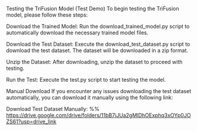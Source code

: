 Testing the TriFusion Model (Test Demo)
To begin testing the TriFusion model, please follow these steps:

Download the Trained Model: Run the download_trained_model.py script to automatically download the necessary trained model files.

Download the Test Dataset: Execute the download_test_dataset.py script to download the test dataset. The dataset will be downloaded in a zip format.

Unzip the Dataset: After downloading, unzip the dataset to proceed with testing.

Run the Test: Execute the test.py script to start testing the model.

Manual Download
If you encounter any issues downloading the test dataset automatically, you can download it manually using the following link:

Download Test Dataset Manually:
%% https://drive.google.com/drive/folders/11bB7iJUa2gMlDhOExphq3xOYp0JOZS61?usp=drive_link

